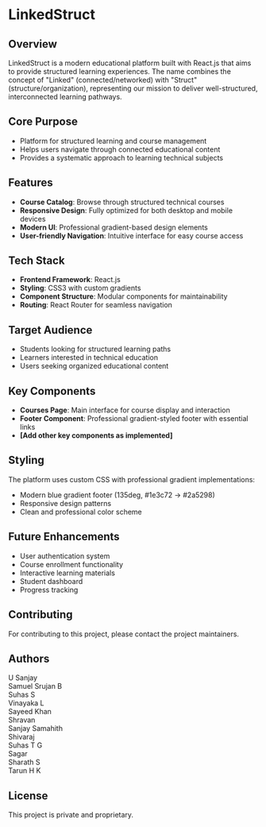 # LinkedStruct

## Overview
LinkedStruct is a modern educational platform built with React.js that aims to provide structured learning experiences. The name combines the concept of "Linked" (connected/networked) with "Struct" (structure/organization), representing our mission to deliver well-structured, interconnected learning pathways.

## Core Purpose
- Platform for structured learning and course management
- Helps users navigate through connected educational content
- Provides a systematic approach to learning technical subjects

## Features
- **Course Catalog**: Browse through structured technical courses
- **Responsive Design**: Fully optimized for both desktop and mobile devices
- **Modern UI**: Professional gradient-based design elements
- **User-friendly Navigation**: Intuitive interface for easy course access

## Tech Stack
- **Frontend Framework**: React.js
- **Styling**: CSS3 with custom gradients
- **Component Structure**: Modular components for maintainability
- **Routing**: React Router for seamless navigation

## Target Audience
- Students looking for structured learning paths
- Learners interested in technical education
- Users seeking organized educational content

## Key Components
- **Courses Page**: Main interface for course display and interaction
- **Footer Component**: Professional gradient-styled footer with essential links
- **[Add other key components as implemented]**

## Styling
The platform uses custom CSS with professional gradient implementations:
- Modern blue gradient footer (135deg, #1e3c72 → #2a5298)
- Responsive design patterns
- Clean and professional color scheme

## Future Enhancements
- User authentication system
- Course enrollment functionality
- Interactive learning materials
- Student dashboard
- Progress tracking

## Contributing
For contributing to this project, please contact the project maintainers.

## Authors
U Sanjay <br>
Samuel Srujan B <br>
Suhas S <br>
Vinayaka L <br>
Sayeed Khan <br>
Shravan <br>
Sanjay Samahith <br>
Shivaraj <br>
Suhas T G <br>
Sagar <br>
Sharath S <br>
Tarun H K

## License
This project is private and proprietary. 
